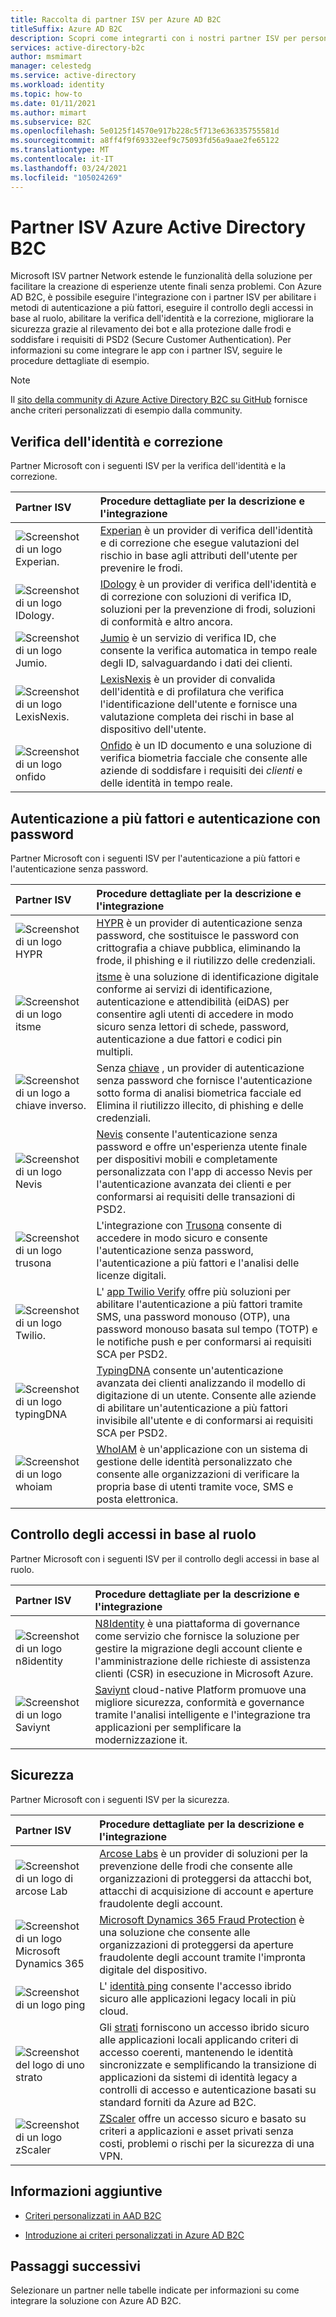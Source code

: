 ```yaml
---
title: Raccolta di partner ISV per Azure AD B2C
titleSuffix: Azure AD B2C
description: Scopri come integrarti con i nostri partner ISV per personalizzare l'esperienza degli utenti finali in base alle tue esigenze. La nostra rete partner estende le funzionalità della soluzione; abilitare l'autenticazione a più fattori, autenticazione dei clienti sicura, controllo degli accessi in base al ruolo; combattere le frodi tramite la verifica dell'identità.
services: active-directory-b2c
author: msmimart
manager: celestedg
ms.service: active-directory
ms.workload: identity
ms.topic: how-to
ms.date: 01/11/2021
ms.author: mimart
ms.subservice: B2C
ms.openlocfilehash: 5e0125f14570e917b228c5f713e636335755581d
ms.sourcegitcommit: a8ff4f9f69332eef9c75093fd56a9aae2fe65122
ms.translationtype: MT
ms.contentlocale: it-IT
ms.lasthandoff: 03/24/2021
ms.locfileid: "105024269"
---
```

# <a name="azure-active-directory-b2c-isv-partners"></a>Partner ISV Azure Active Directory B2C

Microsoft ISV partner Network estende le funzionalità della soluzione per facilitare la creazione di esperienze utente finali senza problemi. Con Azure AD B2C, è possibile eseguire l'integrazione con i partner ISV per abilitare i metodi di autenticazione a più fattori, eseguire il controllo degli accessi in base al ruolo, abilitare la verifica dell'identità e la correzione, migliorare la sicurezza grazie al rilevamento dei bot e alla protezione dalle frodi e soddisfare i requisiti di PSD2 (Secure Customer Authentication). Per informazioni su come integrare le app con i partner ISV, seguire le procedure dettagliate di esempio.

>[!NOTE]
>Il [sito della community di Azure Active Directory B2C su GitHub](https://azure-ad-b2c.github.io/azureadb2ccommunity.io/) fornisce anche criteri personalizzati di esempio dalla community.

## <a name="identity-verification-and-proofing"></a>Verifica dell'identità e correzione

Partner Microsoft con i seguenti ISV per la verifica dell'identità e la correzione.

| Partner ISV | Procedure dettagliate per la descrizione e l'integrazione |
|:-------------------------|:--------------|
|![Screenshot di un logo Experian.](./media/partner-gallery/experian-logo.png) | [Experian](./partner-experian.md) è un provider di verifica dell'identità e di correzione che esegue valutazioni del rischio in base agli attributi dell'utente per prevenire le frodi. |
|![Screenshot di un logo IDology.](./media/partner-gallery/idology-logo.png) | [IDology](./partner-idology.md) è un provider di verifica dell'identità e di correzione con soluzioni di verifica ID, soluzioni per la prevenzione di frodi, soluzioni di conformità e altro ancora.|
|![Screenshot di un logo Jumio.](./media/partner-gallery/jumio-logo.png) | [Jumio](./partner-jumio.md) è un servizio di verifica ID, che consente la verifica automatica in tempo reale degli ID, salvaguardando i dati dei clienti. |
| ![Screenshot di un logo LexisNexis.](./media/partner-gallery/lexisnexis-logo.png) | [LexisNexis](./partner-lexisnexis.md) è un provider di convalida dell'identità e di profilatura che verifica l'identificazione dell'utente e fornisce una valutazione completa dei rischi in base al dispositivo dell'utente. |
| ![Screenshot di un logo onfido](./media/partner-gallery/onfido-logo.png) | [Onfido](./partner-onfido.md) è un ID documento e una soluzione di verifica biometria facciale che consente alle aziende di soddisfare i requisiti dei *clienti* e delle identità in tempo reale.  |

## <a name="mfa-and-passwordless-authentication"></a>Autenticazione a più fattori e autenticazione con password

Partner Microsoft con i seguenti ISV per l'autenticazione a più fattori e l'autenticazione senza password.

| Partner ISV | Procedure dettagliate per la descrizione e l'integrazione |
|:-------------------------|:--------------|
| ![Screenshot di un logo HYPR](./media/partner-gallery/hypr-logo.png) | [HYPR](./partner-hypr.md) è un provider di autenticazione senza password, che sostituisce le password con crittografia a chiave pubblica, eliminando la frode, il phishing e il riutilizzo delle credenziali. |
| ![Screenshot di un logo itsme](./media/partner-gallery/itsme-logo.png) | [itsme](./partner-itsme.md) è una soluzione di identificazione digitale conforme ai servizi di identificazione, autenticazione e attendibilità (eiDAS) per consentire agli utenti di accedere in modo sicuro senza lettori di schede, password, autenticazione a due fattori e codici pin multipli. |
|![Screenshot di un logo a chiave inverso.](./media/partner-gallery/keyless-logo.png) | Senza [chiave](./partner-keyless.md) , un provider di autenticazione senza password che fornisce l'autenticazione sotto forma di analisi biometrica facciale ed Elimina il riutilizzo illecito, di phishing e delle credenziali.
| ![Screenshot di un logo Nevis](./media/partner-gallery/nevis-logo.png) | [Nevis](./partner-nevis.md) consente l'autenticazione senza password e offre un'esperienza utente finale per dispositivi mobili e completamente personalizzata con l'app di accesso Nevis per l'autenticazione avanzata dei clienti e per conformarsi ai requisiti delle transazioni di PSD2. |
| ![Screenshot di un logo trusona](./media/partner-gallery/trusona-logo.png) | L'integrazione con [Trusona](./partner-trusona.md) consente di accedere in modo sicuro e consente l'autenticazione senza password, l'autenticazione a più fattori e l'analisi delle licenze digitali. |
| ![Screenshot di un logo Twilio.](./media/partner-gallery/twilio-logo.png) | L' [app Twilio Verify](./partner-twilio.md) offre più soluzioni per abilitare l'autenticazione a più fattori tramite SMS, una password monouso (OTP), una password monouso basata sul tempo (TOTP) e le notifiche push e per conformarsi ai requisiti SCA per PSD2. |
| ![Screenshot di un logo typingDNA](./media/partner-gallery/typingdna-logo.png) | [TypingDNA](./partner-typingdna.md) consente un'autenticazione avanzata dei clienti analizzando il modello di digitazione di un utente. Consente alle aziende di abilitare un'autenticazione a più fattori invisibile all'utente e di conformarsi ai requisiti SCA per PSD2. |
| ![Screenshot di un logo whoiam](./media/partner-gallery/whoiam-logo.png) | [WhoIAM](./partner-whoiam.md) è un'applicazione con un sistema di gestione delle identità personalizzato che consente alle organizzazioni di verificare la propria base di utenti tramite voce, SMS e posta elettronica. |

## <a name="role-based-access-control"></a>Controllo degli accessi in base al ruolo 
 
Partner Microsoft con i seguenti ISV per il controllo degli accessi in base al ruolo.

| Partner ISV | Procedure dettagliate per la descrizione e l'integrazione |
|:-------------------------|:--------------|
| ![Screenshot di un logo n8identity](./media/partner-gallery/n8identity-logo.png) | [N8Identity](./partner-n8identity.md) è una piattaforma di governance come servizio che fornisce la soluzione per gestire la migrazione degli account cliente e l'amministrazione delle richieste di assistenza clienti (CSR) in esecuzione in Microsoft Azure. |
| ![Screenshot di un logo Saviynt](./media/partner-gallery/saviynt-logo.png) | [Saviynt](./partner-Saviynt.md) cloud-native Platform promuove una migliore sicurezza, conformità e governance tramite l'analisi intelligente e l'integrazione tra applicazioni per semplificare la modernizzazione it. |

## <a name="security"></a>Sicurezza

Partner Microsoft con i seguenti ISV per la sicurezza.

| Partner ISV | Procedure dettagliate per la descrizione e l'integrazione |
|:-------------------------|:--------------|
| ![Screenshot di un logo di arcose Lab](./media/partner-gallery/arkose-logo.png) | [Arcose Labs](./partner-arkose-labs.md) è un provider di soluzioni per la prevenzione delle frodi che consente alle organizzazioni di proteggersi da attacchi bot, attacchi di acquisizione di account e aperture fraudolente degli account. |
| ![Screenshot di un logo Microsoft Dynamics 365](./media/partner-gallery/microsoft-dynamics365-logo.png) | [Microsoft Dynamics 365 Fraud Protection](./partner-dynamics-365-fraud-protection.md) è una soluzione che consente alle organizzazioni di proteggersi da aperture fraudolente degli account tramite l'impronta digitale del dispositivo. |
| ![Screenshot di un logo ping](./media/partner-gallery/ping-logo.png) | L' [identità ping](./partner-ping-identity.md) consente l'accesso ibrido sicuro alle applicazioni legacy locali in più cloud. |
| ![Screenshot del logo di uno strato](./media/partner-gallery/strata-logo.png) | Gli [strati](./partner-strata.md) forniscono un accesso ibrido sicuro alle applicazioni locali applicando criteri di accesso coerenti, mantenendo le identità sincronizzate e semplificando la transizione di applicazioni da sistemi di identità legacy a controlli di accesso e autenticazione basati su standard forniti da Azure ad B2C. |
| ![Screenshot di un logo zScaler](./media/partner-gallery/zscaler-logo.png) | [ZScaler](./partner-zscaler.md) offre un accesso sicuro e basato su criteri a applicazioni e asset privati senza costi, problemi o rischi per la sicurezza di una VPN. |

## <a name="additional-information"></a>Informazioni aggiuntive

- [Criteri personalizzati in AAD B2C](./custom-policy-overview.md)

- [Introduzione ai criteri personalizzati in Azure AD B2C](./custom-policy-get-started.md?tabs=applications)

## <a name="next-steps"></a>Passaggi successivi

Selezionare un partner nelle tabelle indicate per informazioni su come integrare la soluzione con Azure AD B2C.
